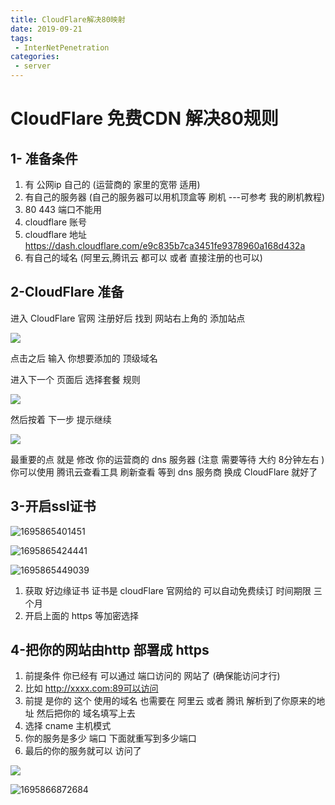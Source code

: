 ```yaml
---
title: CloudFlare解决80映射
date: 2019-09-21
tags:
 - InterNetPenetration
categories:
 - server
---
```

<Boxx/>

# CloudFlare 免费CDN  解决80规则

## 1- 准备条件

1. 有 公网ip 自己的  (运营商的 家里的宽带 适用)
2. 有自己的服务器 (自己的服务器可以用机顶盒等 刷机 ---可参考 我的刷机教程)
3. 80  443 端口不能用 
4. cloudflare  账号   
5. cloudflare  地址    https://dash.cloudflare.com/e9c835b7ca3451fe9378960a168d432a
6. 有自己的域名 (阿里云,腾讯云 都可以 或者 直接注册的也可以)

## 2-CloudFlare 准备

进入  CloudFlare  官网 注册好后   找到 网站右上角的  添加站点

![](https://lubeilubei.gitee.io/giteeupload/assets/1.png)

点击之后 输入 你想要添加的 顶级域名 

进入下一个 页面后 选择套餐 规则 

![](https://lubeilubei.gitee.io/giteeupload/assets/2.png)



然后按着 下一步 提示继续

![](https://lubeilubei.gitee.io/giteeupload/assets/3.png)

最重要的点 就是  修改 你的运营商的 dns 服务器  (注意 需要等待  大约 8分钟左右 ) 你可以使用 腾讯云查看工具 刷新查看 等到 dns 服务商 换成 CloudFlare 就好了

## 3-开启ssl证书

![1695865401451](https://lubeilubei.gitee.io/giteeupload/assets/1695865401451.png)

![1695865424441](https://lubeilubei.gitee.io/giteeupload/assets/1695865424441.png)

![1695865449039](https://lubeilubei.gitee.io/giteeupload/assets/1695865449039.png)

1. 获取 好边缘证书  证书是 cloudFlare 官网给的 可以自动免费续订 时间期限 三个月 
2. 开启上面的 https 等加密选择

## 4-把你的网站由http 部署成 https

1. 前提条件 你已经有 可以通过 端口访问的  网站了 (确保能访问才行)
2. 比如 http://xxxx.com:89可以访问 
3. 前提 是你的 这个 使用的域名 也需要在 阿里云 或者 腾讯 解析到了你原来的地址 然后把你的 域名填写上去
4. 选择 cname 主机模式 
5. 你的服务是多少 端口 下面就重写到多少端口
6. 最后的你的服务就可以 访问了

![](https://lubeilubei.gitee.io/giteeupload/assets/4.png)

![1695866872684](https://lubeilubei.gitee.io/giteeupload/assets/1695866872684.png)

